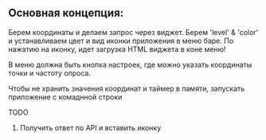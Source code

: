 ## Основная концепция:
    
Берем координаты и делаем запрос через виджет. Берем 'level' & 'color'
и устанавливаем цвет и вид иконки приложения в меню баре.
По нажатию на иконку, идет загрузка HTML виджета в коне меню!

В меню должна быть кнопка настроек, где можно указать координаты точки и частоту опроса.

Чтобы не хранить значения координат и таймер в памяти, запускать приложение с комаднной строки

TODO 
1. Получить ответ по API и вставить иконку

